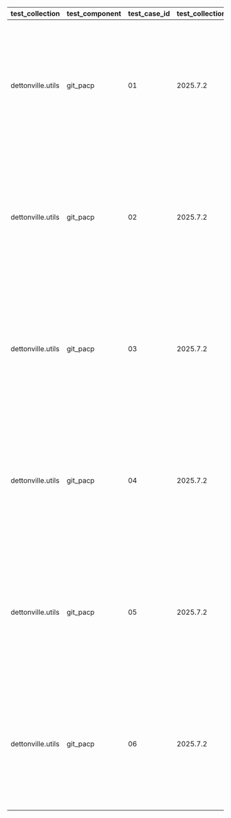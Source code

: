 | test_collection | test_component | test_case_id | test_collection_version | test_description | test_job_link | test_component_git_branch | test_component_git_commit_hash | test_failed | test_date | assertions | test_details_link |
| --- | --- | --- | --- | --- | --- | --- | --- | --- | --- | --- | --- |
| dettonville.utils | git_pacp | 01 | 2025.7.2 | SSH - NO-OP - expect result with changed: false | ljohnson:/Users/ljohnson/repos/ansible/ansible_collections/dettonville/utils/tests/integration/targets | main | 97ff8d7 | False | 2025-07-05T15:07:27Z | {'validate_changed': {'failed': False, 'msg': 'All assertions passed'}, 'validate_failed': {'failed': False, 'msg': 'All assertions passed'}, 'validate_results': {'failed': False, 'msg': 'All assertions passed'}} | [test details](./test_01/test-results.detailed.yml) |
| dettonville.utils | git_pacp | 02 | 2025.7.2 | SSH - add test file | ljohnson:/Users/ljohnson/repos/ansible/ansible_collections/dettonville/utils/tests/integration/targets | main | 97ff8d7 | False | 2025-07-05T15:07:27Z | {'validate_changed': {'failed': False, 'msg': 'All assertions passed'}, 'validate_failed': {'failed': False, 'msg': 'All assertions passed'}, 'validate_results': {'failed': False, 'msg': 'All assertions passed'}} | [test details](./test_02/test-results.detailed.yml) |
| dettonville.utils | git_pacp | 03 | 2025.7.2 | SSH - add test file with explicit `add` path | ljohnson:/Users/ljohnson/repos/ansible/ansible_collections/dettonville/utils/tests/integration/targets | main | 97ff8d7 | False | 2025-07-05T15:07:27Z | {'validate_changed': {'failed': False, 'msg': 'All assertions passed'}, 'validate_failed': {'failed': False, 'msg': 'All assertions passed'}, 'validate_results': {'failed': False, 'msg': 'All assertions passed'}} | [test details](./test_03/test-results.detailed.yml) |
| dettonville.utils | git_pacp | 04 | 2025.7.2 | SSH - expect default `add` path work | ljohnson:/Users/ljohnson/repos/ansible/ansible_collections/dettonville/utils/tests/integration/targets | main | 97ff8d7 | False | 2025-07-05T15:07:27Z | {'validate_changed': {'failed': False, 'msg': 'All assertions passed'}, 'validate_failed': {'failed': False, 'msg': 'All assertions passed'}, 'validate_results': {'failed': False, 'msg': 'All assertions passed'}} | [test details](./test_04/test-results.detailed.yml) |
| dettonville.utils | git_pacp | 05 | 2025.7.2 | SSH - add test file with remote alias defined | ljohnson:/Users/ljohnson/repos/ansible/ansible_collections/dettonville/utils/tests/integration/targets | main | 97ff8d7 | False | 2025-07-05T15:07:27Z | {'validate_changed': {'failed': False, 'msg': 'All assertions passed'}, 'validate_failed': {'failed': False, 'msg': 'All assertions passed'}, 'validate_results': {'failed': False, 'msg': 'All assertions passed'}} | [test details](./test_05/test-results.detailed.yml) |
| dettonville.utils | git_pacp | 06 | 2025.7.2 | SSH - remove test file | ljohnson:/Users/ljohnson/repos/ansible/ansible_collections/dettonville/utils/tests/integration/targets | main | 97ff8d7 | False | 2025-07-05T15:07:27Z | {'validate_changed': {'failed': False, 'msg': 'All assertions passed'}, 'validate_failed': {'failed': False, 'msg': 'All assertions passed'}, 'validate_results': {'failed': False, 'msg': 'All assertions passed'}} | [test details](./test_06/test-results.detailed.yml) |
